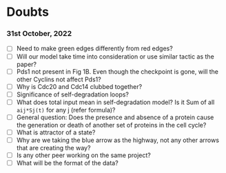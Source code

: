 # Doubts

### 31st October, 2022

- [ ] Need to make green edges differently from red edges?
- [ ] Will our model take time into consideration or use similar tactic as the paper?
- [ ] Pds1 not present in Fig 1B. Even though the checkpoint is gone, will the other Cyclins not affect Pds1?
- [ ] Why is Cdc20 and Cdc14 clubbed together?
- [ ] Significance of self-degradation loops?
- [ ] What does total input mean in self-degradation model? Is it Sum of all `aij*Sj(t)` for any j (refer formula)?
- [ ] General question: Does the presence and absence of a protein cause the generation or death of another set of proteins in the cell cycle?
- [ ] What is attractor of a state?
- [ ] Why are we taking the blue arrow as the highway, not any other arrows that are creating the way?
- [ ] Is any other peer working on the same project?
- [ ] What will be the format of the data?
